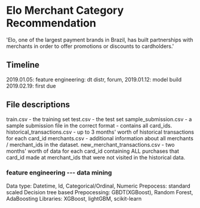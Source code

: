 # Elo Merchant Category Recommendation
'Elo, one of the largest payment brands in Brazil, has built partnerships with merchants in order to offer promotions or discounts to cardholders.' 

## Timeline
2019.01.05: feature engineering: dt distr, forum, 
2019.01.12: model build
2019.02.19: first due

## File descriptions
train.csv - the training set
test.csv - the test set
sample_submission.csv - a sample submission file in the correct format - contains all card_ids.
historical_transactions.csv - up to 3 months' worth of historical transactions for each card_id
merchants.csv - additional information about all merchants / merchant_ids in the dataset.
new_merchant_transactions.csv - two months' worth of data for each card_id containing ALL purchases that card_id made at merchant_ids that were not visited in the historical data.

### feature engineering --- data mining
Data type: Datetime, Id, Categorical/Ordinal, Numeric
Prepocess: standard scaled
Decision tree based Prepocessing: GBDT(XGBoost), Random Forest, AdaBoosting
Libraries: XGBoost, lightGBM, scikit-learn




